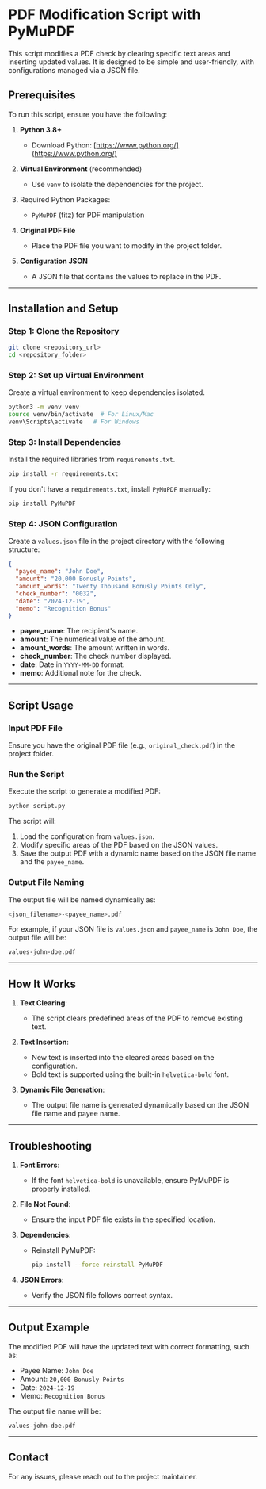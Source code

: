 # PDF Modification Script with PyMuPDF

This script modifies a PDF check by clearing specific text areas and inserting updated values. It is designed to be simple and user-friendly, with configurations managed via a JSON file.

## Prerequisites
To run this script, ensure you have the following:

1. **Python 3.8+**
   - Download Python: [https://www.python.org/](https://www.python.org/)

2. **Virtual Environment** (recommended)
   - Use `venv` to isolate the dependencies for the project.

3. Required Python Packages:
   - `PyMuPDF` (fitz) for PDF manipulation

4. **Original PDF File**
   - Place the PDF file you want to modify in the project folder.

5. **Configuration JSON**
   - A JSON file that contains the values to replace in the PDF.

---

## Installation and Setup

### Step 1: Clone the Repository
```bash
git clone <repository_url>
cd <repository_folder>
```

### Step 2: Set up Virtual Environment
Create a virtual environment to keep dependencies isolated.
```bash
python3 -m venv venv
source venv/bin/activate  # For Linux/Mac
venv\Scripts\activate   # For Windows
```

### Step 3: Install Dependencies
Install the required libraries from `requirements.txt`.
```bash
pip install -r requirements.txt
```

If you don't have a `requirements.txt`, install `PyMuPDF` manually:
```bash
pip install PyMuPDF
```

### Step 4: JSON Configuration
Create a `values.json` file in the project directory with the following structure:

```json
{
  "payee_name": "John Doe",
  "amount": "20,000 Bonusly Points",
  "amount_words": "Twenty Thousand Bonusly Points Only",
  "check_number": "0032",
  "date": "2024-12-19",
  "memo": "Recognition Bonus"
}
```
- **payee_name**: The recipient's name.
- **amount**: The numerical value of the amount.
- **amount_words**: The amount written in words.
- **check_number**: The check number displayed.
- **date**: Date in `YYYY-MM-DD` format.
- **memo**: Additional note for the check.

---

## Script Usage

### Input PDF File
Ensure you have the original PDF file (e.g., `original_check.pdf`) in the project folder.

### Run the Script
Execute the script to generate a modified PDF:
```bash
python script.py
```

The script will:
1. Load the configuration from `values.json`.
2. Modify specific areas of the PDF based on the JSON values.
3. Save the output PDF with a dynamic name based on the JSON file name and the `payee_name`.

### Output File Naming
The output file will be named dynamically as:
```bash
<json_filename>-<payee_name>.pdf
```
For example, if your JSON file is `values.json` and `payee_name` is `John Doe`, the output file will be:
```
values-john-doe.pdf
```

---

## How It Works
1. **Text Clearing**:
   - The script clears predefined areas of the PDF to remove existing text.

2. **Text Insertion**:
   - New text is inserted into the cleared areas based on the configuration.
   - Bold text is supported using the built-in `helvetica-bold` font.

3. **Dynamic File Generation**:
   - The output file name is generated dynamically based on the JSON file name and payee name.

---

## Troubleshooting
1. **Font Errors**:
   - If the font `helvetica-bold` is unavailable, ensure PyMuPDF is properly installed.

2. **File Not Found**:
   - Ensure the input PDF file exists in the specified location.

3. **Dependencies**:
   - Reinstall PyMuPDF:
     ```bash
     pip install --force-reinstall PyMuPDF
     ```

4. **JSON Errors**:
   - Verify the JSON file follows correct syntax.

---

## Output Example
The modified PDF will have the updated text with correct formatting, such as:
- Payee Name: `John Doe`
- Amount: `20,000 Bonusly Points`
- Date: `2024-12-19`
- Memo: `Recognition Bonus`

The output file name will be:
```
values-john-doe.pdf
```

---

## Contact
For any issues, please reach out to the project maintainer.
